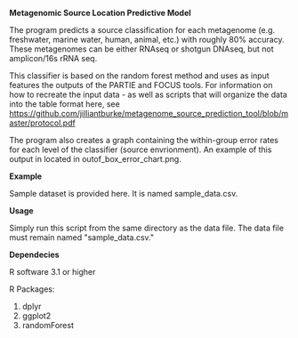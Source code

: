 **Metagenomic Source Location Predictive Model**

The program predicts a source classification for each metagenome (e.g. freshwater, marine water, human, animal, etc.) with roughly 80% accuracy. These metagenomes can be either RNAseq or shotgun DNAseq, but not amplicon/16s rRNA seq.

This classifier is based on the random forest method and uses as input features the outputs of the PARTIE and FOCUS tools. For information on how to recreate the input data - as well as scripts that will organize the data into the table format here, see https://github.com/jilliantburke/metagenome_source_prediction_tool/blob/master/protocol.pdf

The program also creates a graph containing the within-group error rates for each level of the classifier (source envrionment). An example of this output in located in outof_box_error_chart.png.

**Example**

Sample dataset is provided here. It is named sample_data.csv. 

**Usage**

Simply run this script from the same directory as the data file. The data file must remain named "sample_data.csv." 


**Dependecies** 

R software 3.1 or higher

R Packages: 
1. dplyr
2. ggplot2
3. randomForest




